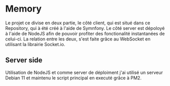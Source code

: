 # Memory
Le projet ce divise en deux partie, le côté client, qui est situé dans ce Repository, qui à été créé à l'aide de Symnfony. Le côté server est dépoloyé à l'aide de NodeJS afin de pouvoir profiter des fonctionalité instantanées de celui-ci. La relation entre les deux, s'est faite grâce au WebSocket en utilisant la librairie Socket.io.
## Server side
Utilisation de NodeJS et comme server de déploiment j'ai utilisé un serveur Debian 11 et maintenu le script principal en executé grâce à PM2.
